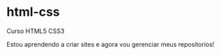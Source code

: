 # html-css
 Curso HTML5 CSS3

 Estou aprendendo a criar sites e agora vou gerenciar meus repositorios!
